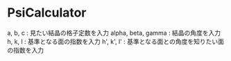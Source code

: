 # PsiCalculator
a, b, c :
見たい結晶の格子定数を入力
alpha, beta, gamma :
結晶の角度を入力
h, k, l :
基準となる面の指数を入力
h', k', l' :
基準となる面との角度を知りたい面の指数を入力
